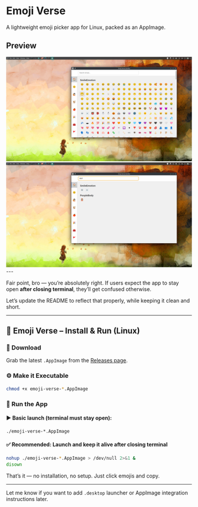 # Emoji Verse

A lightweight emoji picker app for Linux, packed as an AppImage.

## Preview
<img src="./assets/images/preview1.png" />

<img src="./assets/images/preview2.png" />
---

Fair point, bro — you’re absolutely right. If users expect the app to stay open **after closing terminal**, they’ll get confused otherwise.

Let’s update the README to reflect that properly, while keeping it clean and short.

---

## 🧩 Emoji Verse – Install & Run (Linux)

### 🔽 Download

Grab the latest `.AppImage` from the [Releases page](https://github.com/tahsinzidane/emoji-verse/releases).

### ⚙️ Make it Executable

```bash
chmod +x emoji-verse-*.AppImage
```

### 🚀 Run the App

#### ▶️ Basic launch (terminal must stay open):

```bash
./emoji-verse-*.AppImage
```

#### ✅ Recommended: Launch and keep it alive after closing terminal

```bash
nohup ./emoji-verse-*.AppImage > /dev/null 2>&1 &
disown
```

That’s it — no installation, no setup. Just click emojis and copy.

---

Let me know if you want to add `.desktop` launcher or AppImage integration instructions later.
